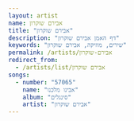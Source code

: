 ```yaml
---
layout: artist
name: אבירם שוקרון
title: "אבירם שוקרון"
description: "דף האמן אבירם שוקרון"
keywords: "שירים, מוזיקה, אבירם שוקרון"
permalink: /artists/אבירם-שוקרון
redirect_from:
  - /artists/list/אבירם שוקרון
songs:
  - number: "57065"
    name: "אבינו מלכנו"
    album: "סינגלים"
    artist: "אבירם שוקרון"
---
```

